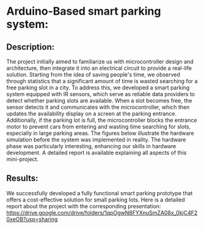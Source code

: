 # Arduino-Based smart parking system:
## Description:
The project initially aimed to familiarize us with microcontroller design and architecture, then integrate it into an electrical circuit to provide a real-life solution. Starting from the idea of saving people's time, we observed through statistics that a significant amount of time is wasted searching for a free parking slot in a city. 
To address this, we developed a smart parking system equipped with IR sensors, which serve as reliable data providers to detect whether parking slots are available. When a slot becomes free, the sensor detects it and communicates with the microcontroller, which then updates the availability display on a screen at the parking entrance. Additionally, if the parking lot is full, the microcontroller blocks the entrance motor to prevent cars from entering and wasting time searching for slots, especially in large parking areas. The figures below illustrate the hardware simulation before the system was implemented in reality.
The hardware phase was particularly interesting, enhancing our skills in hardware development. A detailed report is available explaining all aspects of this mini-project.
## Results:
We successfully developed a fully functional smart parking prototype that offers a cost-effective solution for small parking lots.
Here is a detailed report about the project with the corresponding presentation:
https://drive.google.com/drive/folders/1qpOgwN8FYXnuSmZA08x_0kjC4F20xeOB?usp=sharing

